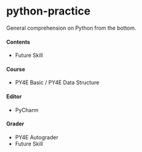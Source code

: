 # python-practice
General comprehension on Python from the bottom.

#### Contents
- Future Skill

#### Course
- PY4E Basic / PY4E Data Structure

#### Editor
- PyCharm

#### Grader
- PY4E Autograder
- Future Skill
